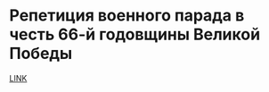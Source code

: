 # Репетиция военного парада в честь 66-й годовщины Великой Победы



[LINK](https://varlamov.ru/390678.html)